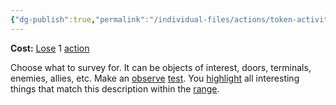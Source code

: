 ```yaml
---
{"dg-publish":true,"permalink":"/individual-files/actions/token-activities/survey/"}
---
```


**Cost:** [Lose](Loss.md) 1 [action](Actions.md)

Choose what to survey for. It can be objects of interest, doors, terminals, enemies, allies, etc. Make an [observe](Observe.md) [test](Tests.md). You [highlight](Highlighted.md) all interesting things that match this description within the [range](Map.md).
